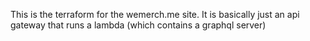 This is the terraform for the wemerch.me site.
It is basically just an api gateway that runs a lambda (which contains a graphql server) 
